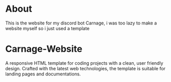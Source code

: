 # About
This is the website for my discord bot Carnage, i was too lazy to make a website myself so i just used a template


# Carnage-Website
A responsive HTML template for coding projects with a clean, user friendly design. Crafted with the latest web technologies, the template is suitable for landing pages and documentations.
